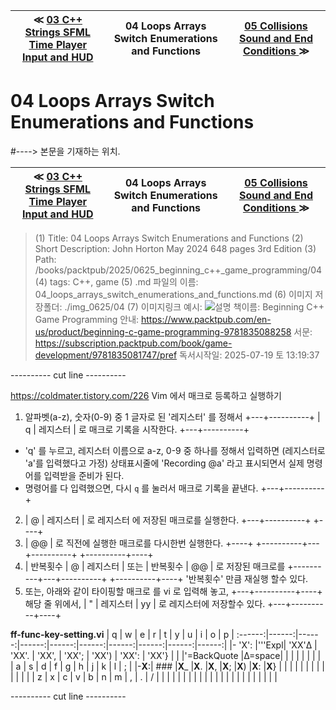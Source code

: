 
| ≪ [ 03 C++ Strings SFML Time Player Input and HUD ](/books/packtpub/2025/0625_beginning_c++_game_programming/03) | 04 Loops Arrays Switch Enumerations and Functions | [ 05 Collisions Sound and End Conditions ](/books/packtpub/2025/0625_beginning_c++_game_programming/05) ≫ |
|:----:|:----:|:----:|

# 04 Loops Arrays Switch Enumerations and Functions
#----> 본문을 기재하는 위치.



| ≪ [ 03 C++ Strings SFML Time Player Input and HUD ](/books/packtpub/2025/0625_beginning_c++_game_programming/03) | 04 Loops Arrays Switch Enumerations and Functions | [ 05 Collisions Sound and End Conditions ](/books/packtpub/2025/0625_beginning_c++_game_programming/05) ≫ |
|:----:|:----:|:----:|

> (1) Title: 04 Loops Arrays Switch Enumerations and Functions
> (2) Short Description: John Horton May 2024 648 pages 3rd Edition
> (3) Path: /books/packtpub/2025/0625_beginning_c++_game_programming/04
> (4) tags: C++, game
> (5) .md 파일의 이름: 04_loops_arrays_switch_enumerations_and_functions.md
> (6) 이미지 저장폴더: ./img_0625/04
> (7) 이미지링크 예시: ![ 설명 ](/img/packtpub/2025/img_0625/04/99-예시_이미지.webp)
> 책이름: Beginning C++ Game Programming
> 안내: https://www.packtpub.com/en-us/product/beginning-c-game-programming-9781835088258
> 서문: https://subscription.packtpub.com/book/game-development/9781835081747/pref
> 독서시작일: 2025-07-19 토 13:19:37

---------- cut line ----------

https://coldmater.tistory.com/226
Vim 에서 매크로 등록하고 실행하기
1. 알파벳(a-z), 숫자(0-9) 중 1 글자로 된 '레지스터' 를 정해서
   +---+----------+
   | q | 레지스터 | 로 매크로 기록을 시작한다.
   +---+----------+
- 'q' 를 누르고, 레지스터 이름으로 a-z, 0-9 중 하나를 정해서 입력하면
  (레지스터로 'a'를 입력했다고 가정)
  상태표시줄에 'Recording @a' 라고 표시되면서 실제 명령어를 입력받을 준비가 된다.
- 명령어를 다 입력했으면, 다시 `q` 를 눌러서 매크로 기록을 끝낸다.
   +---+----------+
2. | @ | 레지스터 | 로 레지스터 에 저장된 매크로를 실행한다.
   +---+----------+
   +----+
3. | @@ | 로 직전에 실행한 매크로를 다시한번 실행한다.
   +----+
   +----------+---+----------+      +----------+----+
4. | 반복횟수 | @ | 레지스터 | 또는 | 반복횟수 | @@ | 로 저장된 매크로를
   +----------+---+----------+      +----------+----+
   '반복횟수' 만큼 재실행 할수 있다.
5. 또는, 아래와 같이 타이핑할 매크로 를 vi 로 입력해 놓고,
                +---+----------+----+
해당 줄 위에서, | " | 레지스터 | yy | 로 레지스터에 저장할수 있다.
                +---+----------+----+

**ff-func-key-setting.vi**
|   q   |   w   |   e   |   r   |   t   |   y   |   u   |   i   |   o   |   p   |
:------:|------:|------:|------:|------:|------:|------:|------:|------:|------:|
|- 'X': |'''Expl| 'XX'Δ | 'XX'. | 'XX', | 'XX'; | 'XX') | 'XX': | 'XX'} |       |
|'=BackQuote    |Δ=space|       |       |       |       |       |       |       |
|   a   |   s   |   d   |   f   |   g   |   h   |   j   |   k   |   l   |   ;   |
|-**X**:|  ###  |**X**_ |**X**. |**X**, |**X**; |**X**) |**X**: |**X**} |       |
|       |       |       |       |       |       |       |       |       |       |
|   z   |   x   |   c   |   v   |   b   |   n   |   m   |   ,   |   .   |   /   |
|       |       |       |       |       |       |       |       |       |       |
|       |       |       |       |       |       |       |       |       |       |

---------- cut line ----------

